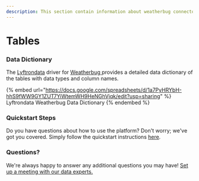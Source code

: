 ```yaml
---
description: This section contain information about weatherbug connector tables information
---
```


# Tables

### Data Dictionary

The [Lyftrondata](https://www.lyftrondata.com/) driver for [Weatherbug](https://www.lyftrondata.com/integration/weatherbug/)[ ](https://www.lyftrondata.com/integration/weatherbug/)provides a detailed data dictionary of the tables with data types and column names.

{% embed url="https://docs.google.com/spreadsheets/d/1a7PyHRYbH-hhS9fWW9GY1ZUT7YiWtemWH9HeNGhVjqk/edit?usp=sharing" %}
Lyftrondata Weatherbug Data Dictionary
{% endembed %}

### Quickstart Steps

Do you have questions about how to use the platform? Don't worry; we've got you covered. Simply follow the quickstart instructions [here](../../../../quickstart-steps.md).

### Questions? <a href="#questions" id="questions"></a>

We're always happy to answer any additional questions you may have! [Set up a meeting with our data experts.](https://www.lyftrondata.com/book-a-meeting/)

